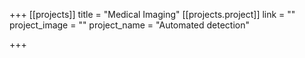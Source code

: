 +++
[[projects]]
title = "Medical Imaging"
[[projects.project]]
link = ""
project_image = ""
project_name = "Automated detection"

+++
